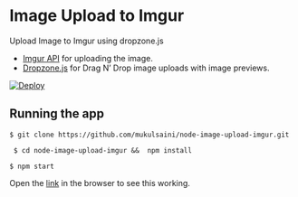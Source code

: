 # Image Upload to Imgur

Upload Image to Imgur using dropzone.js 

* [Imgur API](https://api.imgur.com/endpoints/image) for uploading the image.
* [Dropzone.js](http://www.dropzonejs.com) for Drag N’ Drop image uploads with image previews.

[![Deploy](https://www.herokucdn.com/deploy/button.svg)](https://heroku.com/deploy)


## Running the app

``` $ git clone https://github.com/mukulsaini/node-image-upload-imgur.git ```

``` $ cd node-image-upload-imgur &&  npm install```

``` $ npm start ```

Open the [link](http://localhost:3000) in the browser to see this working.


